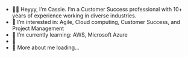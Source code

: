 - 👋🏾 Heyyy, I’m Cassie. I’m a Customer Success professional with 10+ years of experience working in diverse industries.
- 📝 I’m interested in: Agile, Cloud computing, Customer Success, and Project Management 
- 🧐 I’m currently learning: AWS, Microsoft Azure
- 💞️
- 💌 More about me loading...

<!---
SaaSCasS/SaaSCasS is a ✨ special ✨ repository because its `README.md` (this file) appears on your GitHub profile.
You can click the Preview link to take a look at your changes.
--->
